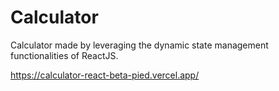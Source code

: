# Calculator

Calculator made by leveraging the dynamic state management functionalities of ReactJS.

https://calculator-react-beta-pied.vercel.app/
